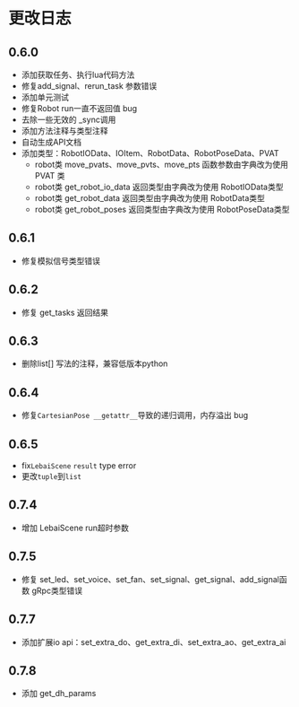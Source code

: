 # 更改日志

## 0.6.0

- 添加获取任务、执行lua代码方法
- 修复add_signal、rerun_task 参数错误
- 添加单元测试
- 修复Robot run一直不返回值 bug
- 去除一些无效的 _sync调用
- 添加方法注释与类型注释
- 自动生成API文档
- 添加类型：RobotIOData、IOItem、RobotData、RobotPoseData、PVAT
    - robot类 move_pvats、move_pvts、move_pts 函数参数由字典改为使用 PVAT 类
    - robot类 get_robot_io_data 返回类型由字典改为使用 RobotIOData类型
    - robot类 get_robot_data 返回类型由字典改为使用 RobotData类型
    - robot类 get_robot_poses 返回类型由字典改为使用 RobotPoseData类型

## 0.6.1

- 修复模拟信号类型错误


## 0.6.2

- 修复 get_tasks 返回结果

## 0.6.3

- 删除list[] 写法的注释，兼容低版本python

## 0.6.4

- 修复`CartesianPose __getattr__`导致的递归调用，内存溢出 bug

## 0.6.5

- fix`LebaiScene` `result` type error
- 更改`tuple`到`list`

## 0.7.4

- 增加 LebaiScene run超时参数

## 0.7.5

- 修复 set_led、set_voice、set_fan、set_signal、get_signal、add_signal函数 gRpc类型错误

## 0.7.7

- 添加扩展io api：set_extra_do、get_extra_di、set_extra_ao、get_extra_ai

## 0.7.8

- 添加 get_dh_params